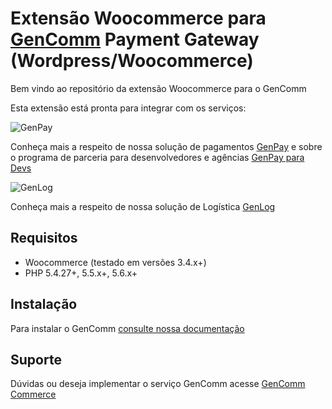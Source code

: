 # Extensão Woocommerce para [GenComm](https://www.gencomm.com.br/solucoes/rakuten-connector/) Payment Gateway (Wordpress/Woocommerce)

Bem vindo ao repositório da extensão Woocommerce para o GenComm

Esta extensão está pronta para integrar com os serviços:

![GenPay](https://gist.githubusercontent.com/alexsantossilva/a1bfa0a6e9e6592176f860210a226dfe/raw/374ed1819de58169d05482c8188d6edc8687c2e6/genpay.png)

   Conheça mais a respeito de nossa solução de pagamentos [GenPay](https://gencomm.com.br/produtos/pagamentos-genpay/) e sobre o programa de parceria para desenvolvedores e agências [GenPay para Devs](https://digitalcommerce.rakuten.com.br/rakuten-pay-dev/)

![GenLog](https://gist.githubusercontent.com/alexsantossilva/3488b7dd43c6059115a99576f29fd7b2/raw/c1c76ff1cc44bafc8980dc33079bb68dcb777a08/genlog.png)

   Conheça mais a respeito de nossa solução de Logística [GenLog](https://www.gencomm.com.br/rakuten-log/)


## Requisitos

  * Woocommerce (testado em versões 3.4.x+)
  * PHP 5.4.27+, 5.5.x+, 5.6.x+

## Instalação

  Para instalar o GenComm [consulte nossa documentação](https://www.gencomm.com.br/production/developer/plugins_and_extensions/woocommerce)


## Suporte


Dúvidas ou deseja implementar  o serviço GenComm acesse [GenComm Commerce](https://www.gencomm.com.br)
